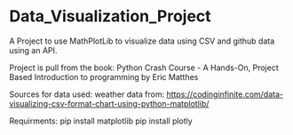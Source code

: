 # Data_Visualization_Project
 A Project to use MathPlotLib to visualize data using CSV and github data using an API.
 
 Project is pull from the book:
 Python Crash Course - A Hands-On, Project Based Introduction to programming by Eric Matthes

 Sources for data used:
 weather data from: https://codinginfinite.com/data-visualizing-csv-format-chart-using-python-matplotlib/

 Requirments:
 pip install matplotlib
 pip install plotly
